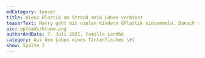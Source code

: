 ```yaml
---
mdCategory: teaser
title: Wieso Plastik am Strand mein Leben vermiest
teaserText: Harry geht mit vielen Kindern OPlastik einsammeln. Danach sind die Strände wieder sauber. Es ist eine mühselige Arbeit, mit Sitt. Viele Inseln ziehen nach.
pic: uploads/blume.png
authorAndDate: 7. Juli 2021, Camilla Landbö
category: Aus dem Leben eines Tintenfisches \#1
show: Spalte 2
---
```

